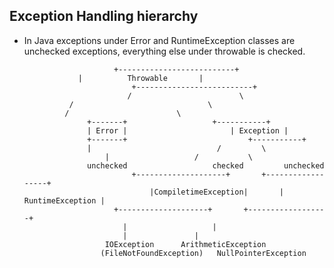 ## Exception Handling hierarchy

* In Java exceptions under Error and RuntimeException classes are unchecked exceptions, everything else under throwable is checked.

                	      +--------------------------+
		   	      |	         Throwable       |
                              +--------------------------+
                             /       		      	  \
		 	    /                              \
		   	   /         			    \
                    +-------+      			    +-----------+
                    | Error |        			    | Exception |
                    +-------+       		            +-----------+
	                |           			     /         \
       	                |				    /           \
                    unchecked           		checked	        unchecked
			              	  +--------------------+       +------------------+	
	             	      		  |CompiletimeException|       | RuntimeException |
				       	  +--------------------+       +------------------+
					   	    |			        |
					   	    |				|
					   	IOException		 ArithmeticException
					   (FileNotFoundException)	 NullPointerException
					  			 
